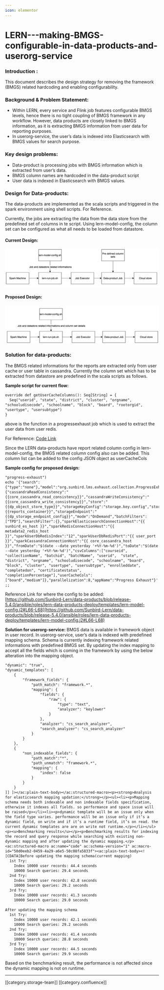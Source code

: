 ```yaml
---
icon: elementor
---
```


# LERN---making-BMGS-configurable-in-data-products-and-userorg-service

### Introduction :

This document describes the design strategy for removing the framework (BMGS) related hardcoding and enabling configurability.

### Background & Problem Statement:

* Within LERN, every service and Flink job features configurable BMGS levels, hence there is no tight coupling of BMGS framework in any workflow. However, data products are closely linked to BMGS information, as it is extracting BMGS information from user data for reporting purposes.
* In userorg-service, the user’s data is indexed into Elasticsearch with BMGS values for search purpose.

### Key design problems:

* Data-product is processing jobs with BMGS information which is extracted from user’s data.
* BMGS column names are hardcoded in the data-product script
* User data is indexed in Elasticsearch with BMGS values.

### Design for Data-products:

The data-products are implemented as the scala scripts and triggered in the spark environment using shell scripts. For Reference.

Currently, the jobs are extracting the data from the data store from the predefined set of columns in te script. Using lern-model-config, the column set can be configured as what all needs to be loaded from datastore.

#### Current Design:

![](../../../../.gitbook/assets/image-20231017-063950.png)

#### Proposed Design:

![](../../../../.gitbook/assets/image-20231017-064014.png)

### **Solution for data-products:**

The BMGS related informations for the reports are extracted only from user cache or user table in cassandra. Currently the column set which has to be extracted from datastore are predefined in the scala scripts as follows.

**Sample script for current flow:**

```
override def getUserCacheColumns(): Seq[String] = {
  Seq("userid", "state", "district", "cluster", "orgname", "schooludisecode", "schoolname", "block", "board", "rootorgid", "usertype", "usersubtype")
}
```

above is the function in a progressexhaust job which is used to extract the user data from user redis.

For Reference: [Code Link](https://github.com/Sunbird-Lern/data-products/blob/release-5.4.0/lern-data-products/src/main/scala/org/sunbird/lms/exhaust/collection/ProgressExhaustJob.scala#L31-L33)

Since the LERN data-products have report related column config in lern-model-config, the BMGS related column config also can be added. This column list can be added to the config JSON object as userCacheCols

**Sample config for proposed design:**

```
"progress-exhaust")
echo '{"search":{"type":"none"},"model":"org.sunbird.lms.exhaust.collection.ProgressExhaustJob","modelParams":{"cassandraReadConsistency":"{{core_cassandra_read_consistency}}","cassandraWriteConsistency":"{{core_cassandra_write_consistency}}","store":"{{dp_object_store_type}}","storageKeyConfig":"storage.key.config","storageSecretConfig":"storage.secret.config","storageContainer":"{{reports_container}}","storageEndpoint":"{{dp_storage_endpoint_config}}","mode":"OnDemand","batchFilters":["TPD"],"searchFilter":{},"sparkElasticsearchConnectionHost":"{{ sunbird_es_host }}","sparkRedisConnectionHost":"{{ metadata2_redis_host }}","sparkUserDbRedisIndex":"12","sparkUserDbRedisPort":"{{ user_port }}","sparkCassandraConnectionHost":"{{ core_cassandra_host }}","fromDate":"$(date --date yesterday '+%Y-%m-%d')","toDate":"$(date --date yesterday '+%Y-%m-%d')","csvColumns":["courseid", "collectionName", "batchid", "batchName", "userid",  "state", "district", "orgname", "schooludisecode", "schoolname", "board", "block", "cluster", "usertype", "usersubtype", "enrolleddate", "completedon", "certificatestatus", "completionPercentage"],"userCacheCols":["board","medium"]},"parallelization":8,"appName":"Progress Exhaust"}'
;;
```

Reference Link for where the config to be added: [https://github.com/Sunbird-Lern/data-products/blob/release-5.4.0/ansible/roles/lern-data-products-deploy/templates/lern-model-config.j2#L66-L68](https://github.com/Sunbird-Lern/data-products/blob/release-5.4.0/ansible/roles/lern-data-products-deploy/templates/lern-model-config.j2#L66-L68)

**Solution for userorg-service:** BMGS data is available in framework object in user record. In userorg-service, user’s data is indexed with predefined mapping schema. Schema is currently indexing framework related informations with predefined BMGS set. By updating the index mapping to accept all the fields which is coming in the framework by using the below alteration into the mapping object.

```
"dynamic": "true",
"dynamic_templates": [
    {
        "framework_fields": {
            "path_match": "framework.*",
            "mapping": {
                "fields": {
                    "raw": {
                        "type": "text",
                        "analyzer": "keylower"
                    }
                },
                "analyzer": "cs_search_analyzer",
                "search_analyzer": "cs_search_analyzer"
            }
        }
    },
    {
        "non_indexable_fields": {
            "path_match":"*",
            "path_unmatch": "framework.*",
            "mapping": {
                "index": false
            }
        }
    }
]] ]></ac:plain-text-body></ac:structured-macro><p><strong>Analysis for elasticsearch mapping updation:</strong></p><ul><li><p>Mapping schema needs both indexable and non indexable fields specification, otherwise it indexes all fields. so performance and space issue will be raised</p></li><li><p>dynamic template will be an issue only when the field type varies. performance will be an issue only if it’s a dynamic field, on write and if it’s a runtime field, it’s on read. the current dynamic templates are are on write not runtime.</p></li></ul><p><u>Benchmarking results</u></p><p>Benchmarking results for indexing the record and query response while searching with existing non-dynamic mapping and after updating the dynamic mapping.</p><ac:structured-macro ac:name="code" ac:schema-version="1" ac:macro-id="50d0eeb2-0459-4a29-a6e5-50c08fa5833f"><ac:plain-text-body><![CDATA[Before updating the mapping schema(current mapping)
  1st Try:
    Index 10000 user records: 44.4 seconds
    10000 Search queries: 29.4 seconds
  2nd Try:
    Index 10000 user records: 42.8 seconds
    10000 Search queries: 29.2 seconds
  3rd Try:
    Index 10000 user records: 41.3 seconds
    10000 Search queries: 29.0 seconds

After updating the mapping schema
  1st Try:
    Index 10000 user records: 42.1 seconds
    10000 Search queries: 29.2 seconds
  2nd Try:
    Index 10000 user records: 41.4 seconds
    10000 Search queries: 28.8 seconds
  3rd Try:
    Index 10000 user records: 44.5 seconds
    10000 Search queries: 29.9 seconds
```

Based on the benchmarking result, the performance is not affected since the dynamic mapping is not on runtime.

***

\[\[category.storage-team]] \[\[category.confluence]]

